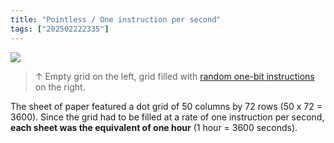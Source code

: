 ```yaml
---
title: "Pointless / One instruction per second"
tags: ["202502222335"]
---
```

![](../assets/202105311723.jpg)

>↑ Empty grid on the left, grid filled with [random one-bit instructions](202105291521) on the right.

The sheet of paper featured a dot grid of 50 columns by 72 rows (50 x 72 = 3600). Since the grid had to be filled at a rate of one instruction per second, **each sheet was the equivalent of one hour** (1 hour = 3600 seconds).